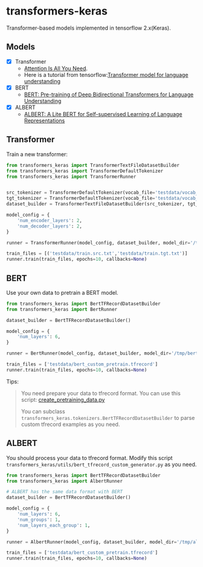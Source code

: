 # transformers-keras

Transformer-based models implemented in tensorflow 2.x(Keras).

## Models

- [x] Transformer
  * [Attention Is All You Need](https://arxiv.org/abs/1706.03762). 
  * Here is a tutorial from tensorflow:[Transformer model for language understanding](https://www.tensorflow.org/beta/tutorials/text/transformer)
- [x] BERT
  * [BERT: Pre-training of Deep Bidirectional Transformers for Language Understanding](https://arxiv.org/abs/1810.04805)
- [x] ALBERT
  * [ALBERT: A Lite BERT for Self-supervised Learning of Language Representations](https://arxiv.org/abs/1909.11942)


## Transformer

Train a new transformer:

```python
from transformers_keras import TransformerTextFileDatasetBuilder
from transformers_keras import TransformerDefaultTokenizer
from transformers_keras import TransformerRunner


src_tokenizer = TransformerDefaultTokenizer(vocab_file='testdata/vocab_src.txt')
tgt_tokenizer = TransformerDefaultTokenizer(vocab_file='testdata/vocab_tgt.txt')
dataset_builder = TransformerTextFileDatasetBuilder(src_tokenizer, tgt_tokenizer)

model_config = {
    'num_encoder_layers': 2,
    'num_decoder_layers': 2,
}

runner = TransformerRunner(model_config, dataset_builder, model_dir='/tmp/transformer')

train_files = [('testdata/train.src.txt','testdata/train.tgt.txt')]
runner.train(train_files, epochs=10, callbacks=None)

```

## BERT

Use your own data to pretrain a BERT model.

```python
from transformers_keras import BertTFRecordDatasetBuilder
from transformers_keras import BertRunner

dataset_builder = BertTFRecordDatasetBuilder()

model_config = {
    'num_layers': 6,
}

runner = BertRunner(model_config, dataset_builder, model_dir='/tmp/bert')

train_files = ['testdata/bert_custom_pretrain.tfrecord']
runner.train(train_files, epochs=10, callbacks=None)

```
Tips:
>
> You need prepare your data to tfrecord format. You can use this script: [create_pretraining_data.py](https://github.com/google-research/bert/blob/master/create_pretraining_data.py)
>
> You can subclass `transformers_keras.tokenizers.BertTFRecordDatasetBuilder` to parse custom tfrecord examples as you need.


## ALBERT

You should process your data to tfrecord format. Modify this script `transformers_keras/utils/bert_tfrecord_custom_generator.py` as you need.


```python
from transformers_keras import BertTFRecordDatasetBuilder
from transformers_keras import AlbertRunner

# ALBERT has the same data format with BERT
dataset_builder = BertTFRecordDatasetBuilder()

model_config = {
    'num_layers': 6,
    'num_groups': 1,
    'num_layers_each_group': 1,
}

runner = AlbertRunner(model_config, dataset_builder, model_dir='/tmp/albert')

train_files = ['testdata/bert_custom_pretrain.tfrecord']
runner.train(train_files, epochs=10, callbacks=None)

```